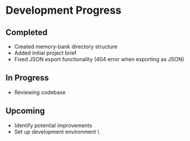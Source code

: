 # Development Progress

## Completed
- Created memory-bank directory structure
- Added initial project brief
- Fixed JSON export functionality (404 error when exporting as JSON)

## In Progress
- Reviewing codebase

## Upcoming
- Identify potential improvements
- Set up development environment
\

